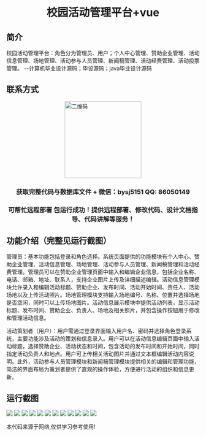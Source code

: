 <p><h1 align="center">校园活动管理平台+vue</h1></p>

## 简介
校园活动管理平台：角色分为管理员、用户；个人中心管理、赞助企业管理、活动信息管理、场地管理、活动参与人员管理、新闻稿管理、活动经费管理、活动投票管理。    --计算机毕业设计源码；毕设源码；java毕业设计源码


## 联系方式
<img src="https://bs-1329754181.cos.ap-shanghai.myqcloud.com/wx.jpg" alt="二维码" style="display: block; margin: 0 auto;" width="200px">
<p><h3 align="center">获取完整代码与数据库文件 + 微信：bysj5151 QQ: 86050149</h3></p>
<p><h3 align="center">可帮忙远程部署 包运行成功！提供远程部署、修改代码、设计文档指导、代码讲解等服务！</h3></p>

## 功能介绍（完整见运行截图）
管理员：基本功能包括登录和角色选择。系统页面提供的功能模块有个人中心、赞助企业管理、活动信息管理、场地管理、活动参与人员管理、新闻稿管理和活动经费管理。管理员可以在赞助企业管理页面中输入和编辑企业信息，包括企业名称、电话、邮箱、地址、联系人，支持企业图片上传及详细描述编辑。活动信息管理模块允许录入和编辑活动标题、赞助企业、发布时间、活动开始时间、责任人、活动场地以及上传活动照片。场地管理模块支持输入场地编号、名称、位置并选择场地是否空闲，同时可以上传场地图片。活动信息展示模块中提供活动列表，显示活动标题、发布时间、赞助企业、负责人、场地及相关照片，并包含操作按钮用于修改和管理活动信息。

活动策划者（用户）：用户需通过登录界面输入用户名、密码并选择角色登录系统，主要功能涉及活动的策划和信息录入。用户可以在活动信息编辑页面中输入活动标题，选择赞助企业、活动状态和时间，包含活动的发布时间和开始时间，同时指定活动负责人和地点。用户可上传相关活动图片并通过文本框编辑活动内容说明。此外，活动参与人员管理模块和新闻稿管理模块提供相关的编辑和管理功能，简洁的界面布局为策划者提供了直观的操作体验，方便进行活动的组织和信息更新。


## 运行截图
![](https://bs-1329754181.cos.ap-shanghai.myqcloud.com/ssm/CampusActivityManagementPlatform/img/001.jpg)
![](https://bs-1329754181.cos.ap-shanghai.myqcloud.com/ssm/CampusActivityManagementPlatform/img/002.jpg)
![](https://bs-1329754181.cos.ap-shanghai.myqcloud.com/ssm/CampusActivityManagementPlatform/img/003.jpg)
![](https://bs-1329754181.cos.ap-shanghai.myqcloud.com/ssm/CampusActivityManagementPlatform/img/004.jpg)
![](https://bs-1329754181.cos.ap-shanghai.myqcloud.com/ssm/CampusActivityManagementPlatform/img/005.jpg)
![](https://bs-1329754181.cos.ap-shanghai.myqcloud.com/ssm/CampusActivityManagementPlatform/img/006.jpg)
![](https://bs-1329754181.cos.ap-shanghai.myqcloud.com/ssm/CampusActivityManagementPlatform/img/007.jpg)
![](https://bs-1329754181.cos.ap-shanghai.myqcloud.com/ssm/CampusActivityManagementPlatform/img/008.jpg)
![](https://bs-1329754181.cos.ap-shanghai.myqcloud.com/ssm/CampusActivityManagementPlatform/img/009.jpg)
![](https://bs-1329754181.cos.ap-shanghai.myqcloud.com/ssm/CampusActivityManagementPlatform/img/010.jpg)
![](https://bs-1329754181.cos.ap-shanghai.myqcloud.com/ssm/CampusActivityManagementPlatform/img/011.jpg)
![](https://bs-1329754181.cos.ap-shanghai.myqcloud.com/ssm/CampusActivityManagementPlatform/img/012.jpg)

<p>本代码来源于网络,仅供学习参考使用!</p>
